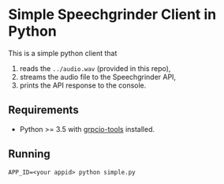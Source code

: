 # Simple Speechgrinder Client in Python

This is a simple python client that
 
 1. reads the `../audio.wav` (provided in this repo),
 2. streams the audio file to the Speechgrinder API,
 3. prints the API response to the console.   

## Requirements 
    
* Python >= 3.5 with [grpcio-tools](https://pypi.org/project/grpcio-tools/) installed. 
    
## Running

    APP_ID=<your appid> python simple.py 